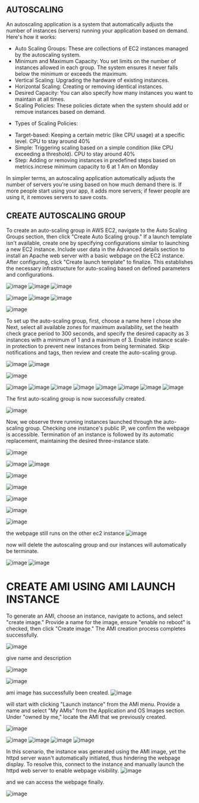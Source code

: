 ## AUTOSCALING 

An autoscaling application is a system that automatically adjusts the number of instances (servers) running your application based on demand. Here's how it works:

- Auto Scaling Groups: These are collections of EC2 instances managed by the autoscaling system.
- Minimum and Maximum Capacity: You set limits on the number of instances allowed in each group. The system ensures it never falls below the minimum or exceeds the maximum.
- Vertical Scaling: Upgrading the hardware of existing instances.
- Horizontal Scaling: Creating or removing identical instances.
- Desired Capacity: You can also specify how many instances you want to maintain at all times.
- Scaling Policies: These policies dictate when the system should add or remove instances based on demand.

* Types of Scaling Policies:

- Target-based: Keeping a certain metric (like CPU usage) at a specific level. CPU to stay around 40%
- Simple: Triggering scaling based on a simple condition (like CPU exceeding a threshold). CPU to stay around 40%
- Step: Adding or removing instances in predefined steps based on metrics.increse minimum capacity to 6 at 1 Am on Monday

In simpler terms, an autoscaling application automatically adjusts the number of servers you're using based on how much demand there is. If more people start using your app, it adds more servers; if fewer people are using it, it removes servers to save costs.



## CREATE AUTOSCALING GROUP 
To create an auto-scaling group in AWS EC2, navigate to the Auto Scaling Groups section, then click "Create Auto Scaling group." If a launch template isn't available, create one by specifying configurations similar to launching a new EC2 instance. Include user data in the Advanced details section to install an Apache web server with a basic webpage on the EC2 instance. After configuring, click "Create launch template" to finalize. This establishes the necessary infrastructure for auto-scaling based on defined parameters and configurations.
 
 
 ![image](https://github.com/user-attachments/assets/ead20481-2beb-4053-9754-224a4842cefc)
 ![image](https://github.com/user-attachments/assets/a4221949-5455-447a-9ae9-ab9d2abf58d0)
![image](https://github.com/user-attachments/assets/6ff729b5-4b3b-46af-8249-83943266f08d)

![image](https://github.com/user-attachments/assets/dd826c70-e74e-43e1-b86c-bb43d0302a59)
![image](https://github.com/user-attachments/assets/216834e0-36dd-4272-bc31-df957441d353)
![image](https://github.com/user-attachments/assets/8bed520a-3000-4b1f-8fc9-6625a729c51e)

 ![image](https://github.com/user-attachments/assets/cee0cec6-297f-4769-b421-c9e84f73e3d5)
 
To set up the auto-scaling group, first, choose a name here I chose she  Next, select all available zones for maximum availability, set the health check grace period to 300 seconds, and specify the desired capacity as 3 instances with a minimum of 1 and a maximum of 3. Enable instance scale-in protection to prevent new instances from being terminated. Skip notifications and tags, then review and create the auto-scaling group. 
 
 ![image](https://github.com/user-attachments/assets/805d859a-8e2c-4693-9333-10cab3627071)
![image](https://github.com/user-attachments/assets/2b6d0fb7-4eac-4dc8-8a74-7d7fd942605d)

 ![image](https://github.com/user-attachments/assets/cd48ae96-290b-43aa-b7b0-59d4511a51fb)

 
 ![image](https://github.com/user-attachments/assets/c2f6037b-317b-4586-866a-d39ac81d560d)
![image](https://github.com/user-attachments/assets/d7ec6b00-1284-4071-959a-fad115acbdbe)
![image](https://github.com/user-attachments/assets/1a5bcf3f-946c-48f4-8210-2328f50872d2)
![image](https://github.com/user-attachments/assets/7525deba-1aec-419b-bd4b-8ac7b7eab5d7)
![image](https://github.com/user-attachments/assets/37bb4a32-cd79-42f0-bbf1-ff49676df74c)
![image](https://github.com/user-attachments/assets/fc24b24d-bb2a-4d4a-b4a9-3130492ca99e)
![image](https://github.com/user-attachments/assets/62a01833-b12e-4ee7-b77c-e9a0cab43cbc)
![image](https://github.com/user-attachments/assets/28186962-df22-435a-be75-74c47c843acb)

The first auto-scaling group is now successfully created.

 ![image](https://github.com/user-attachments/assets/7c2f2074-e88d-4c7f-be0b-19d032e65ff3)

Now, we observe three running instances launched through the auto-scaling group. Checking one instance's public IP, we confirm the webpage is accessible. Termination of an instance is followed by its automatic replacement, maintaining the desired three-instance state. 
 
 ![image](https://github.com/user-attachments/assets/08a11bf4-f721-4774-91ea-b25d903a1b29)

 ![image](https://github.com/user-attachments/assets/b7318ad0-4dea-440d-9a53-361ea510ffc8)
![image](https://github.com/user-attachments/assets/5526c32b-ce60-4341-a9d3-dddaa12009ed)

 ![image](https://github.com/user-attachments/assets/2393dee6-10b6-4a4d-be7a-536d8946d521)

 ![image](https://github.com/user-attachments/assets/93fbad62-c87b-4d72-963e-65f9599ad0ef)

 ![image](https://github.com/user-attachments/assets/b346beb3-f0a6-44d3-a3fc-b5abee85932b)

 ![image](https://github.com/user-attachments/assets/4a3a5357-d4fc-4902-a40e-4c8bb1e4f013)

 ![image](https://github.com/user-attachments/assets/f065a1fc-d707-478e-a8c4-29bfa8166339)

the webpage still runs on the other ec2 instance 
 ![image](https://github.com/user-attachments/assets/3f87fefd-a986-4d40-9daa-15ae69c9268c)

now will delete the autoscaling group and our instances will automatically be terminate.
 
 ![image](https://github.com/user-attachments/assets/50066338-21dd-4e7a-8e0c-9b074d1bed9d)
![image](https://github.com/user-attachments/assets/15ef28a8-3ad0-43a8-a6ec-cfefe0cf009c)


# CREATE AMI USING AMI LAUNCH INSTANCE
To generate an AMI, choose an instance, navigate to actions, and select "create image." Provide a name for the image, ensure "enable no reboot" is checked, then click "Create image." The AMI creation process completes successfully.

 ![image](https://github.com/user-attachments/assets/b2159bd9-9a32-43ef-b30e-69698f5e924c)

give name and description 

 ![image](https://github.com/user-attachments/assets/fe76b936-b80a-4c34-b94d-5574422f5358)

 ![image](https://github.com/user-attachments/assets/6ff76ca8-8f86-43ec-ada0-5c8c165d043f)

ami image has successfully been created.
 ![image](https://github.com/user-attachments/assets/9a1fa72f-c4f5-453a-9930-9a93d90ee80d)

will start with clicking "Launch instance" from the AMI menu. Provide a name and select "My AMIs" from the Application and OS Images section. Under "owned by me," locate the AMI that we previously created.

 ![image](https://github.com/user-attachments/assets/9c01d4ac-e750-4db3-a19f-8a6f43f510c5)

 ![image](https://github.com/user-attachments/assets/67bfbdc8-8055-4f87-a1c5-c05e07af24f9)
![image](https://github.com/user-attachments/assets/ab8f13df-0ca4-436c-8725-683ea0737894)
![image](https://github.com/user-attachments/assets/eb80f2d2-84ec-44e7-8262-65694eedd8eb)
![image](https://github.com/user-attachments/assets/5943200b-b19e-478d-a54a-d6032c799321)

 
 
 
In this scenario, the instance was generated using the AMI image, yet the httpd server wasn't automatically initiated, thus hindering the webpage display. To resolve this, connect to the instance and manually launch the httpd web server to enable webpage visibility.
 ![image](https://github.com/user-attachments/assets/f3ae4b3b-7949-478d-8883-41eea024af5d)

and we can access the webpage finally.
 
![image](https://github.com/user-attachments/assets/6d68d68e-9135-4e68-aa44-bfb03c9d648e)




